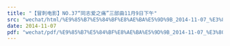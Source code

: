 ```yaml
---
title: "【冒刺电影】NO.37“同志爱之痛”三部曲11月9日下午"
src: "wechat/html/%E9%85%B7%E5%84%BF%E8%AE%BA%E5%9D%9B_2014-11-07_%E3%80%90%E5%86%92%E5%88%BA%E7%94%B5%E5%BD%B1%E3%80%91NO.37%E2%80%9C%E5%90%8C%E5%BF%97%E7%88%B1%E4%B9%8B%E7%97%9B%E2%80%9D%E4%B8%89%E9%83%A8%E6%9B%B211%E6%9C%889%E6%97%A5%E4%B8%8B%E5%8D%88.html"
date: 2014-11-07
pdf: "wechat/pdf/%E9%85%B7%E5%84%BF%E8%AE%BA%E5%9D%9B_2014-11-07_%E3%80%90%E5%86%92%E5%88%BA%E7%94%B5%E5%BD%B1%E3%80%91NO.37%E2%80%9C%E5%90%8C%E5%BF%97%E7%88%B1%E4%B9%8B%E7%97%9B%E2%80%9D%E4%B8%89%E9%83%A8%E6%9B%B211%E6%9C%889%E6%97%A5%E4%B8%8B%E5%8D%88.pdf"
---
```

